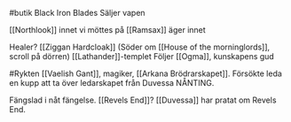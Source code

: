 #butik 
Black Iron Blades Säljer vapen

[[Northlook]] innet vi möttes på
[[Ramsax]] äger innet

Healer?
[[Ziggan Hardcloak]] (Söder om [[House of the morninglords]], scroll på dörren) [[Lathander]]-templet
Följer [[Ogma]], kunskapens gud

#Rykten
[[Vaelish Gant]], magiker, [[Arkana Brödrarskapet]]. Försökte leda en kupp att ta över ledarskapet från Duvessa NÅNTING.

Fängslad i nåt fängelse. [[Revels End]]? [[Duvessa]] har pratat om Revels End.